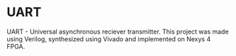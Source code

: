# UART
UART - Universal asynchronous reciever transmitter. This project was made using Verilog, synthesized using Vivado and implemented on Nexys 4 FPGA. 
